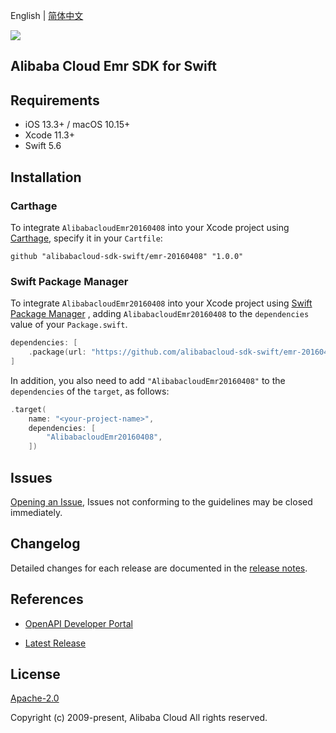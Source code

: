 English | [简体中文](README-CN.md)

![](https://aliyunsdk-pages.alicdn.com/icons/AlibabaCloud.svg)

## Alibaba Cloud Emr SDK for Swift

## Requirements

- iOS 13.3+ / macOS 10.15+
- Xcode 11.3+
- Swift 5.6

## Installation

### Carthage

To integrate `AlibabacloudEmr20160408` into your Xcode project using [Carthage](https://github.com/Carthage/Carthage), specify it in your `Cartfile`:

```ogdl
github "alibabacloud-sdk-swift/emr-20160408" "1.0.0"
```

### Swift Package Manager

To integrate `AlibabacloudEmr20160408` into your Xcode project using [Swift Package Manager](https://swift.org/package-manager/) , adding `AlibabacloudEmr20160408` to the `dependencies` value of your `Package.swift`.

```swift
dependencies: [
    .package(url: "https://github.com/alibabacloud-sdk-swift/emr-20160408.git", from: "1.0.0")
]
```

In addition, you also need to add `"AlibabacloudEmr20160408"` to the `dependencies` of the `target`, as follows:

```swift
.target(
    name: "<your-project-name>",
    dependencies: [
        "AlibabacloudEmr20160408",
    ])
```

## Issues

[Opening an Issue](https://github.com/alibabacloud-sdk-swift/emr-20160408/issues/new), Issues not conforming to the guidelines may be closed immediately.

## Changelog

Detailed changes for each release are documented in the [release notes](./ChangeLog.txt).

## References

* [OpenAPI Developer Portal](https://next.api.alibabacloud.com/home)
- [Latest Release](https://github.com/alibabacloud-sdk-swift/emr-20160408)

## License

[Apache-2.0](http://www.apache.org/licenses/LICENSE-2.0)

Copyright (c) 2009-present, Alibaba Cloud All rights reserved.
